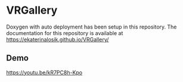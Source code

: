 # VRGallery

Doxygen with auto deployment has been setup in this repository. The documentation for this repository is available at https://ekaterinalosik.github.io/VRGallery/

## Demo
https://youtu.be/kR7PC8h-Kpo
